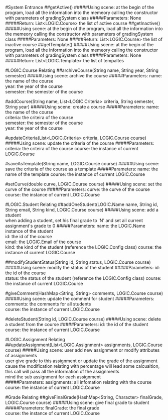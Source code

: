 #System Entrance
##getActive()
#####Using scene:
    at the begin of the program, load all the information into the memeory
    calling the constructor with parameters of gradingSystem class
#####Parameters:
    None
#####Return:
    List<LOGIC.Course> the list of active course
##getInactive()
#####Using scene:
    at the begin of the program, load all the information into the memeory
    calling the constructor with parameters of gradingSystem class
#####Parameters:
    None
#####Return:
    List<LOGIC.Course> the list of inactive course
##getTemplate()
#####Using scene:
    at the begin of the program, load all the information into the memeory
    calling the constructor with parameters of gradingSystem class
#####Parameters:
    None
#####Return:
    List<LOGIC.Template> the list of tempaltes


#LOGIC.Course Relating
##archiveCourse(String name, String year, String semester)
#####Using scene:
    archive the course
#####Parameters:
    name: the name of the course<br>
    year: the year of the course<br>
    semester: the semester of the course<br>
    
#addCourse(String name, List<LOGIC.Criteria> criteria, String semester, String year)
#####Using scene:
    create a course
#####Parameters:
    name: the name of the course<br>
    criteria: the criteira of the course<br>
    semester: the semester of the course<br>
    year: the year of the course<br>

#updateCriteria(List<LOGIC.Criteria> criteria, LOGIC.Course course)
#####Using scene:
    update the criteria of the course
#####Parameters:
    criteria: the criteira of the course
    course: the instance of current LOGIC.Course

#saveAsTemplate(String name, LOGIC.Course course)
#####Using scene:
    save the criteria of the course as a template
#####Parameters:
    name: the name of the template
    course: the instance of current LOGIC.Course
    
#setCurve(double curve, LOGIC.Course course)
#####Using scene:
    set the curve of the course
#####Parameters:
    curve: the curve of the course
    course: the instance of current LOGIC.Course


#LOGIC.Student Relating
##addOneStudent(LOGIC.Name name, String id, String email, String kind, LOGIC.Course course)
#####Using scene:
    add a student<br>
    when adding a student, set his final grade to 'N' and set all current assignment's grade to 0
#####Parameters:
    name: the LOGIC.Name instance of the student<br>
    id: the id of the course<br>
    email: the LOGIC.Email of the course<br>
    kind: the kind of the student (reference the LOGIC.Config class)
    course: the instance of current LOGIC.Course
    
##modifyStudentStatus(String id, String status, LOGIC.Course course)
#####Using scene:
    modify the status of the student
#####Parameters:
    id: the id of the course<br>
    status: the status of the student (reference the LOGIC.Config class)
    course: the instance of current LOGIC.Course
    
#giveComment(HashMap<String, String> comments, LOGIC.Course course)
#####Using scene:
    update the comment for student
#####Parameters:
    comments: the comments for all students<br>
    course: the instance of current LOGIC.Course
    
#deleteStudent(String id, LOGIC.Course course)
#####Using scene:
    delete a student from the course
#####Parameters:
    id: the id of the student<br>
    course: the instance of current LOGIC.Course


#LOGIC.Assignment Relating
##updateAssignment(List<LOGIC.Assignment> assignments, LOGIC.Course course)
#####Using scene:
    user add new assignment or modify attributes of assignments<br>
    user give grade to this assignment or update the grade of the assignment<br>
    cause the modification relating with percentage will lead some calcualtion, this call will pass all the information of the assignments<br>
    mind the sub assignment for each assignment<br>
#####Parameters:
    assignments: all infomation relating with the course<br>
    course: the instance of current LOGIC.Course


#Grade Relating
##giveFinalGrade(HashMap<String, Character> finalGrade, LOGIC.Course course)
#####Using scene:
    give final grade to student
#####Parameters:
    finalGrade: the final grade<br>
    course: the instance of current LOGIC.Course
